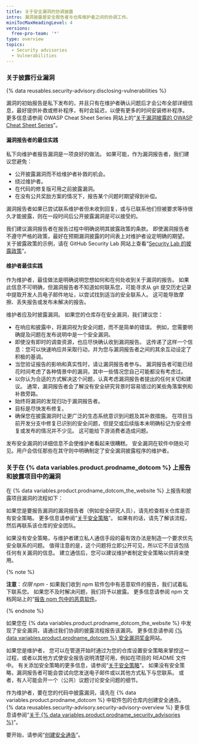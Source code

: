 ```yaml
---
title: 关于安全漏洞的协调披露
intro: 漏洞披露是安全报告者与仓库维护者之间的协调工作。
miniTocMaxHeadingLevel: 4
versions:
  free-pro-team: '*'
type: overview
topics:
  - Security advisories
  - Vulnerabilities
---
```


### 关于披露行业漏洞

{% data reusables.security-advisory.disclosing-vulnerabilities %}

漏洞的初始报告是私下发布的，并且只有在维护者确认问题后才会公布全部详细信息，最好提供补救或修补程序，有时会延迟，以便有更多的时间安装修补程序。 更多信息请参阅 OWASP Cheat Sheet Series 网站上的“[关于漏洞披露的 OWASP Cheat Sheet Series](https://cheatsheetseries.owasp.org/cheatsheets/Vulnerability_Disclosure_Cheat_Sheet.html#commercial-and-open-source-software)”。

#### 漏洞报告者的最佳实践

私下向维护者报告漏洞是一项良好的做法。 如果可能，作为漏洞报告者，我们建议您避免：
- 公开披露漏洞而不给维护者补救的机会。
- 绕过维护者。
- 在代码的修复版可用之前披露漏洞。
- 在没有公共奖励方案的情况下，报告某个问题时期望得到补偿。

漏洞报告者如果已尝试联系维护者但未收到回复，或与已联系他们但被要求等待很久才能披露，则在一段时间后公开披露漏洞是可以接受的。

我们建议漏洞报告者在报告过程中明确说明其披露政策的条款。 即使漏洞报告者不遵守严格的政策，最好在预期漏洞披露的时间表上对维护者设定明确的期望。 关于披露政策的示例，请在 GitHub Security Lab 网站上查看“[Security Lab 的披露政策](https://securitylab.github.com/advisories#policy)”。

#### 维护者最佳实践

作为维护者，最佳做法是明确说明您想如何和在何处收到关于漏洞的报告。 如果此信息不可明确，但漏洞报告者不知道如何联系您，可能寻求从 git 提交历史记录中提取开发人员电子邮件地址，以尝试找到适当的安全联系人。 这可能导致摩擦、丢失报告或发布未解决的报告。

维护者应及时披露漏洞。 如果您的仓库存在安全漏洞，我们建议您：
- 在响应和披露中，将漏洞视为安全问题，而不是简单的错误。 例如，您需要明确提及问题在发布说明中是一个安全漏洞。
- 即使没有即时的调查资源，也应尽快确认收到漏洞报告。 这传递了这样一个信息：您可以快速响应并采取行动，并为您与漏洞报告者之间的其余互动设定了积极的基调。
- 当您验证报告的影响和真实性时，请让漏洞报告者参与。 漏洞报告者可能已经花时间考虑了各种情景中的漏洞，其中一些情况您自己可能都没有考虑过。
- 以你认为合适的方式解决这个问题，认真考虑漏洞报告者提出的任何关切和建议。 通常，漏洞报告者会了解没有安全研究背景时容易错过的某些角落案例和补救旁路。
- 始终将漏洞的发现归功于漏洞报告者。
- 目标是尽快发布修复。
- 确保您在披露漏洞时让更广泛的生态系统意识到问题及其补救措施。 在项目当前开发分支中修复已识别的安全问题，但提交或后续版本未明确标记为安全修复或发布的情况并不少见。 这可能给下游消费者造成问题。

发布安全漏洞的详细信息不会使维护者看起来很糟糕。 安全漏洞在软件中随处可见。用户会信任那些在其守则中明确制定了安全漏洞披露程序的维护者。

### 关于在 {% data variables.product.prodname_dotcom %} 上报告和披露项目中的漏洞

在 {% data variables.product.prodname_dotcom_the_website %} 上报告和披露项目漏洞的流程如下：

 如果您是要报告漏洞的漏洞报告者（例如安全研究人员），请先检查相关仓库是否有安全策略。 更多信息请参阅“[关于安全策略](/code-security/getting-started/adding-a-security-policy-to-your-repository#about-security-policies)”。 如果有的话，请先了解该流程，然后再联系该仓库的安全团队。

 如果没有安全策略，与维护者建立私人通信手段的最有效办法是制造一个要求优先安全联系的问题。 值得注意的是，这个问题将立即公开可见，所以它不应该包括任何有关漏洞的信息。 建立通信后，您可以建议维护者制定安全策略以供将来使用。

{% note %}

**注意**：_仅限 npm_ - 如果我们收到 npm 软件包中有恶意软件的报告，我们试着私下联系您。 如果您不及时解决问题，我们将予以披露。 更多信息请参阅 npm 文档网站上的“[报告 npm 包中的恶意软件](https://docs.npmjs.com/reporting-malware-in-an-npm-package)。

{% endnote %}

 如果您在 {% data variables.product.prodname_dotcom_the_website %} 中发现了安全漏洞，请通过我们协调的披露流程报告该漏洞。 更多信息请参阅 [{% data variables.product.prodname_dotcom %} 安全漏洞奖金](https://bounty.github.com/)网站。

 如果您是维护者， 您可以在管道开始时通过为您的仓库设置安全策略来掌控这一过程，或者以其他方式使安全报告说明清楚可用，例如在项目的 README 文件中。 有关添加安全策略的更多信息，请参阅“[关于安全策略](/code-security/getting-started/adding-a-security-policy-to-your-repository#about-security-policies)”。 如果没有安全策略，漏洞报告者可能会尝试向您发送电子邮件或以其他方式私下与您联系。 或者，有人可能会开一个（公共）议题讨论安全问题的细节。

 作为维护者，要在您的代码中披露漏洞，请先在 {% data variables.product.prodname_dotcom %} 中软件包的仓库内创建安全通告。 {% data reusables.security-advisory.security-advisory-overview %} 更多信息请参阅“[关于 {% data variables.product.prodname_security_advisories %}](/github/managing-security-vulnerabilities/about-github-security-advisories)”。


 要开始，请参阅“[创建安全通告](/github/managing-security-vulnerabilities/creating-a-security-advisory)”。


